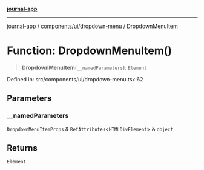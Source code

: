 [**journal-app**](../../../../README.md)

***

[journal-app](../../../../modules.md) / [components/ui/dropdown-menu](../README.md) / DropdownMenuItem

# Function: DropdownMenuItem()

> **DropdownMenuItem**(`__namedParameters`): `Element`

Defined in: src/components/ui/dropdown-menu.tsx:62

## Parameters

### \_\_namedParameters

`DropdownMenuItemProps` & `RefAttributes`\<`HTMLDivElement`\> & `object`

## Returns

`Element`
